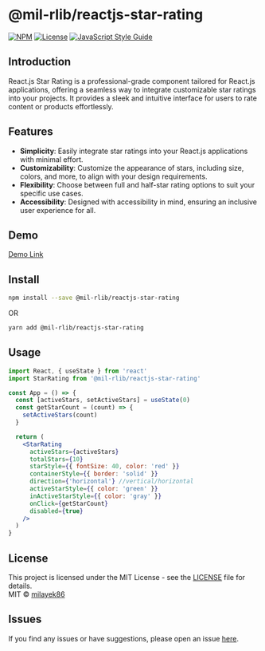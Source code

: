 # @mil-rlib/reactjs-star-rating

[![NPM](https://img.shields.io/npm/v/@mil-rlib/reactjs-star-rating.svg)](https://www.npmjs.com/package/@mil-rlib/reactjs-star-rating)
[![License](https://img.shields.io/badge/license-MIT-blue.svg)](https://opensource.org/licenses/MIT)
[![JavaScript Style Guide](https://img.shields.io/badge/code_style-standard-brightgreen.svg)](https://standardjs.com)

## Introduction

React.js Star Rating is a professional-grade component tailored for React.js applications, offering a seamless way to integrate customizable star ratings into your projects. It provides a sleek and intuitive interface for users to rate content or products effortlessly.

## Features

- **Simplicity**: Easily integrate star ratings into your React.js applications with minimal effort.
- **Customizability**: Customize the appearance of stars, including size, colors, and more, to align with your design requirements.
- **Flexibility**: Choose between full and half-star rating options to suit your specific use cases.
- **Accessibility**: Designed with accessibility in mind, ensuring an inclusive user experience for all.

## Demo

[Demo Link](https://milayek86.github.io/reactjs-star-rating)


## Install

```bash
npm install --save @mil-rlib/reactjs-star-rating
```

OR

```bash
yarn add @mil-rlib/reactjs-star-rating
```



## Usage

```jsx
import React, { useState } from 'react'
import StarRating from '@mil-rlib/reactjs-star-rating'

const App = () => {
  const [activeStars, setActiveStars] = useState(0)
  const getStarCount = (count) => {
    setActiveStars(count)
  }

  return (
    <StarRating
      activeStars={activeStars}
      totalStars={10}
      starStyle={{ fontSize: 40, color: 'red' }}
      containerStyle={{ border: 'solid' }}
      direction={'horizontal'} //vertical/horizontal
      activeStarStyle={{ color: 'green' }}
      inActiveStarStyle={{ color: 'gray' }}
      onClick={getStarCount}
      disabled={true}
    />
  )
}
```

## License

 This project is licensed under the MIT License - see the [LICENSE](LICENSE) file for details.\
 MIT © [milayek86](https://github.com/milayek86)


## Issues
If you find any issues or have suggestions, please open an issue [here](https://github.com/milayek86/reactjs-star-rating/issues).
